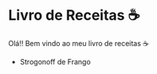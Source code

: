 # Livro de Receitas :coffee:



Olá!! Bem vindo ao meu livro de receitas :coffee:

- Strogonoff de Frango